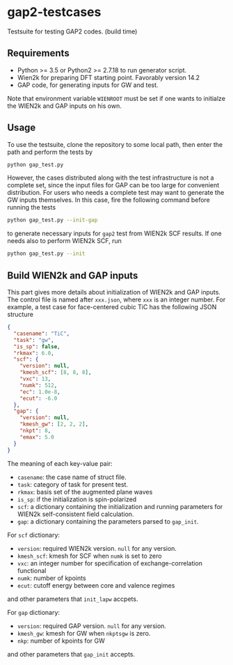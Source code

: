 # gap2-testcases

Testsuite for testing GAP2 codes. (build time)

## Requirements

- Python >= 3.5 or Python2 >= 2.7.18 to run generator script.
- Wien2k for preparing DFT starting point. Favorably version 14.2
- GAP code, for generating inputs for GW and test.

Note that environment variable `WIENROOT` must be set if one wants
to initialze the WIEN2k and GAP inputs on his own.

## Usage

To use the testsuite, clone the repository to some local path, then enter the path and perform the tests by

```bash
python gap_test.py
```

However, the cases distributed along with the test infrastructure is not a complete set,
since the input files for GAP can be too large for convenient distribution.
For users who needs a complete test may want to generate the GW inputs themselves.
In this case, fire the following command before running the tests

```bash
python gap_test.py --init-gap
```

to generate necessary inputs for `gap2` test from WIEN2k SCF results.
If one needs also to perform WIEN2k SCF, run

```bash
python gap_test.py --init
```

## Build WIEN2k and GAP inputs

This part gives more details about initialization of WIEN2k and GAP inputs.
The control file is named after `xxx.json`, where `xxx` is an integer number.
For example, a test case for face-centered cubic TiC has the following JSON structure

```json
{
  "casename": "TiC",
  "task": "gw",
  "is_sp": false,
  "rkmax": 6.0,
  "scf": {
    "version": null,
    "kmesh_scf": [8, 8, 8],
    "vxc": 13,
    "numk": 512,
    "ec": 1.0e-8,
    "ecut": -6.0
  },
  "gap": {
    "version": null,
    "kmesh_gw": [2, 2, 2],
    "nkpt": 8,
    "emax": 5.0
  }
}
```

The meaning of each key-value pair:

- `casename`: the case name of struct file.
- `task`: category of task for present test.
- `rkmax`: basis set of the augmented plane waves
- `is_sp`: if the initialization is spin-polarized
- `scf`: a dictionary containing the initialization and running parameters for WIEN2k self-consistent field calculation.
- `gap`: a dictionary containing the parameters parsed to `gap_init`.

For `scf` dictionary:

- `version`: required WIEN2k version. `null` for any version.
- `kmesh_scf`: kmesh for SCF when `numk` is set to zero
- `vxc`: an integer number for specification of exchange-correlation functional
- `numk`: number of kpoints
- `ecut`: cutoff energy between core and valence regimes

and other parameters that `init_lapw` accpets.

For `gap` dictionary:

- `version`: required GAP version. `null` for any version.
- `kmesh_gw`: kmesh for GW when `nkptsgw` is zero.
- `nkp`: number of kpoints for GW

and other parameters that `gap_init` accepts.

